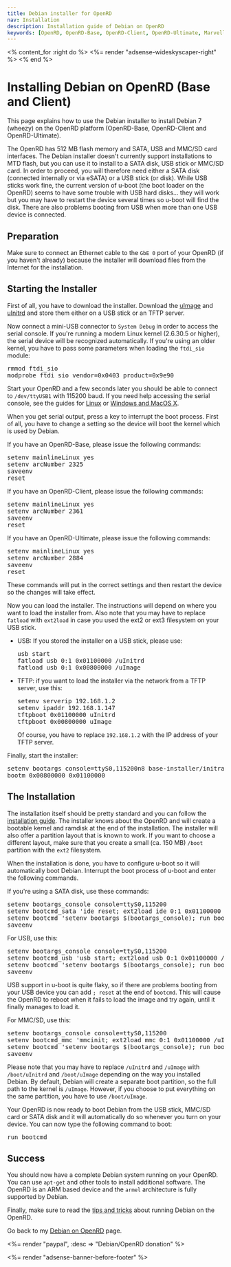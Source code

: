 ```yaml
---
title: Debian installer for OpenRD
nav: Installation
description: Installation guide of Debian on OpenRD
keywords: [OpenRD, OpenRD-Base, OpenRD-Client, OpenRD-Ultimate, Marvell, Kirkwood, Debian, installer, ARM]
---
```


<% content_for :right do %>
<%= render "adsense-wideskyscaper-right" %>
<% end %>

<h1>Installing Debian on OpenRD (Base and Client)</h1>

This page explains how to use the Debian installer to install Debian 7
(wheezy) on the OpenRD platform (OpenRD-Base, OpenRD-Client and
OpenRD-Ultimate).

The OpenRD has 512 MB flash memory and SATA, USB and MMC/SD card
interfaces.  The Debian installer doesn't currently support installations
to MTD flash, but you can use it to install to a SATA disk, USB stick or
MMC/SD card.  In order to proceed, you will therefore need either a SATA
disk (connected internally or via eSATA) or a USB stick (or disk).  While
USB sticks work fine, the current version of u-boot (the boot loader on the
OpenRD) seems to have some trouble with USB hard disks... they will work
but you may have to restart the device several times so u-boot will find
the disk.  There are also problems booting from USB when more than one USB
device is connected.

<h2><a id = "prepare">Preparation</a></h2>

Make sure to connect an Ethernet cable to the `GbE 0` port of your OpenRD
(if you haven't already) because the installer will download files from the
Internet for the installation.

<h2><a id = "starting">Starting the Installer</a></h2>

First of all, you have to download the installer.  Download the <a href =
"http://ftp.debian.org/debian/dists/stable/main/installer-armel/current/images/kirkwood/netboot/marvell/openrd/uImage">uImage</a>
and <a href =
"http://ftp.debian.org/debian/dists/stable/main/installer-armel/current/images/kirkwood/netboot/marvell/openrd/uInitrd">uInitrd</a>
and store them either on a USB stick or an TFTP server.

Now connect a mini-USB connector to `System Debug` in order to access the
serial console.  If you're running a modern Linux kernel (2.6.30.5 or
higher), the serial device will be recognized automatically.  If you're
using an older kernel, you have to pass some parameters when loading the
`ftdi_sio` module:

<div class="code">
<pre>
rmmod ftdi_sio
modprobe ftdi_sio vendor=0x0403 product=0x9e90
</pre>
</div>

Start your OpenRD and a few seconds later you should be able to connect to
`/dev/ttyUSB1` with 115200 baud.  If you need help accessing the serial
console, see the guides for <a href =
"http://www.plugcomputer.org/Documentation/howtos/serial-terminallinuxprograms/">Linux</a>
or
<a href =
"http://www.plugcomputer.org/Documentation/howtos/serial-terminal/">Windows
and MacOS X</a>.

When you get serial output, press a key to interrupt the boot process.
First of all, you have to change a setting so the device will boot the
kernel which is used by Debian.

If you have an OpenRD-Base, please issue the following commands:

<div class="code">
<pre>
setenv mainlineLinux yes
setenv arcNumber 2325
saveenv
reset
</pre>
</div>

If you have an OpenRD-Client, please issue the following commands:

<div class="code">
<pre>
setenv mainlineLinux yes
setenv arcNumber 2361
saveenv
reset
</pre>
</div>

If you have an OpenRD-Ultimate, please issue the following commands:

<div class="code">
<pre>
setenv mainlineLinux yes
setenv arcNumber 2884
saveenv
reset
</pre>
</div>

These commands will put in the correct settings and then restart the device
so the changes will take effect.

Now you can load the installer.  The instructions will depend on where you
want to load the installer from.  Also note that you may have to replace
`fatload` with `ext2load` in case you used the ext2 or ext3 filesystem on
your USB stick.

<ul>

<li>USB: If you stored the installer on a USB stick, please use:

<div class="code">
<pre>
usb start
fatload usb 0:1 0x01100000 /uInitrd
fatload usb 0:1 0x00800000 /uImage
</pre>
</div>

</li>

<li>TFTP: if you want to load the installer via the network from a TFTP
server, use this:

<div class="code">
<pre>
setenv serverip 192.168.1.2
setenv ipaddr 192.168.1.147
tftpboot 0x01100000 uInitrd
tftpboot 0x00800000 uImage
</pre>
</div>

Of course, you have to replace `192.168.1.2` with the IP address of your
TFTP server.

</li>

</ul>

Finally, start the installer:

<div class="code">
<pre>
setenv bootargs console=ttyS0,115200n8 base-installer/initramfs-tools/driver-policy=most
bootm 0x00800000 0x01100000
</pre>
</div>

<h2><a id = "install">The Installation</a></h2>

The installation itself should be pretty standard and you can follow the <a
href = "http://www.debian.org/releases/stable/armel/">installation
guide</a>.  The installer knows about the OpenRD and will create a bootable
kernel and ramdisk at the end of the installation.  The installer will also
offer a partition layout that is known to work.  If you want to choose a
different layout, make sure that you create a small (ca. 150 MB) `/boot`
partition with the `ext2` filesystem.

When the installation is done, you have to configure u-boot so it will
automatically boot Debian.  Interrupt the boot process of u-boot and enter
the following commands.

If you're using a SATA disk, use these commands:

<div class="code">
<pre>
setenv bootargs_console console=ttyS0,115200
setenv bootcmd_sata 'ide reset; ext2load ide 0:1 0x01100000 /uInitrd; ext2load ide 0:1 0x00800000 /uImage'
setenv bootcmd 'setenv bootargs $(bootargs_console); run bootcmd_sata; bootm 0x00800000 0x01100000'
saveenv
</pre>
</div>

For USB, use this:

<div class="code">
<pre>
setenv bootargs_console console=ttyS0,115200
setenv bootcmd_usb 'usb start; ext2load usb 0:1 0x01100000 /uInitrd; ext2load usb 0:1 0x00800000 /uImage'
setenv bootcmd 'setenv bootargs $(bootargs_console); run bootcmd_usb; bootm 0x00800000 0x01100000'
saveenv
</pre>
</div>

USB support in u-boot is quite flaky, so if there are problems booting from
your USB device you can add `; reset` at the end of `bootcmd`.  This will
cause the OpenRD to reboot when it fails to load the image and try again,
until it finally manages to load it.

For MMC/SD, use this:

<div class="code">
<pre>
setenv bootargs_console console=ttyS0,115200
setenv bootcmd_mmc 'mmcinit; ext2load mmc 0:1 0x01100000 /uInitrd; ext2load mmc 0:1 0x00800000 /uImage'
setenv bootcmd 'setenv bootargs $(bootargs_console); run bootcmd_mmc; bootm 0x00800000 0x01100000'
saveenv
</pre>
</div>

Please note that you may have to replace `/uInitrd` and `/uImage` with
`/boot/uInitrd` and `/boot/uImage` depending on the way you installed
Debian.  By default, Debian will create a separate boot partition, so the
full path to the kernel is `/uImage`.  However, if you choose to put
everything on the same partition, you have to use `/boot/uImage`.

Your OpenRD is now ready to boot Debian from the USB stick, MMC/SD card or SATA
disk and it will automatically do so whenever you turn on your device.  You can
now type the following command to boot:

<div class="code">
<pre>
run bootcmd
</pre>
</div>

<h2>Success</h2>

You should now have a complete Debian system running on your OpenRD.  You
can use `apt-get` and other tools to install additional software.  The
OpenRD is an ARM based device and the `armel` architecture is fully
supported by Debian.

Finally, make sure to read the <a href = "../tips/">tips and tricks</a>
about running Debian on the OpenRD.

Go back to my <a href = "..">Debian on OpenRD</a> page.

<%= render "paypal", :desc => "Debian/OpenRD donation" %>

<div class="bbf">
<%= render "adsense-banner-before-footer" %>
</div>

